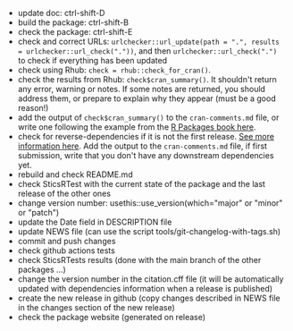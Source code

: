 
* update doc: ctrl-shift-D
* build the package: ctrl-shift-B
* check the package: ctrl-shift-E
* check and correct URLs: `urlchecker::url_update(path = ".", results = urlchecker::url_check("."))`, and then `urlchecker::url_check(".")` to check if everything has been updated
* check using Rhub: `check = rhub::check_for_cran()`.
* check the results from Rhub: `check$cran_summary()`. It shouldn't return any error, warning or notes. If some notes are returned, you should address them, or prepare to explain why they appear (must be a good reason!)
* add the output of `check$cran_summary()` to the `cran-comments.md` file, or write one following the example from the [R Packages book here](https://r-pkgs.org/release.html#release-process).
* check for reverse-dependencies if it is not the first release. [See more information here](https://r-pkgs.org/release.html#release-deps). Add the output to the `cran-comments.md` file, if first submission, write that you don't have any downstream dependencies yet.
* rebuild and check README.md
* check SticsRTest with the current state of the package and the last release of the other ones
* change version number: usethis::use_version(which="major" or "minor" or "patch")
* update the Date field in DESCRIPTION file
* update NEWS file (can use the script tools/git-changelog-with-tags.sh)
* commit and push changes
* check github actions tests
* check SticsRTests results (done with the main branch of the other packages ...)
* change the version number in the citation.cff file (it will be automatically updated with dependencies information when a release is published)
* create the new release in github (copy changes described in NEWS file in the changes section of the new release)
* check the package website (generated on release) 
